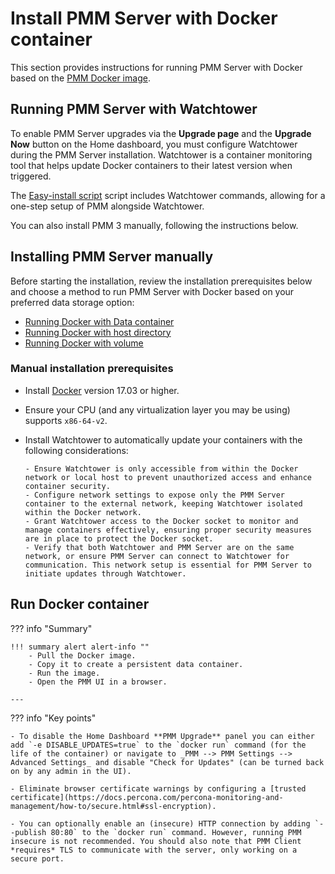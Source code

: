 # Install PMM Server with Docker container

This section provides instructions for running PMM Server with Docker based on the [PMM Docker image](https://hub.docker.com/r/percona/pmm-server).

## Running PMM Server with Watchtower

To enable PMM Server upgrades via the **Upgrade page** and the **Upgrade Now** button on the Home dashboard, you must configure Watchtower during the PMM Server installation. Watchtower is a container monitoring tool that helps update Docker containers to their latest version when triggered.

The [Easy-install script](../easy-install.md) script includes Watchtower commands, allowing for a one-step setup of PMM alongside Watchtower.

You can also install PMM 3 manually, following the instructions below.

## Installing PMM Server manually

Before starting the installation, review the installation prerequisites below and choose a method to run PMM Server with Docker based on your preferred data storage option:

- [Running Docker with Data container](../docker/run_with_data_container.md)
- [Running Docker with host directory](../docker/run_with_host_dir.md)
- [Running Docker with volume](../docker/run_with_vol.md)

### Manual installation prerequisites

- Install [Docker](https://docs.docker.com/get-docker/) version 17.03 or higher.
- Ensure your CPU (and any virtualization layer you may be using) supports `x86-64-v2`.
- Install Watchtower to automatically update your containers with the following considerations:

      - Ensure Watchtower is only accessible from within the Docker network or local host to prevent unauthorized access and enhance container security.
      - Configure network settings to expose only the PMM Server container to the external network, keeping Watchtower isolated within the Docker network.
      - Grant Watchtower access to the Docker socket to monitor and manage containers effectively, ensuring proper security measures are in place to protect the Docker socket.
      - Verify that both Watchtower and PMM Server are on the same network, or ensure PMM Server can connect to Watchtower for communication. This network setup is essential for PMM Server to initiate updates through Watchtower.

## Run Docker container

??? info "Summary"

    !!! summary alert alert-info ""
        - Pull the Docker image.
        - Copy it to create a persistent data container.
        - Run the image.
        - Open the PMM UI in a browser.

    ---
??? info "Key points"

    - To disable the Home Dashboard **PMM Upgrade** panel you can either add `-e DISABLE_UPDATES=true` to the `docker run` command (for the life of the container) or navigate to _PMM --> PMM Settings --> Advanced Settings_ and disable "Check for Updates" (can be turned back on by any admin in the UI).

    - Eliminate browser certificate warnings by configuring a [trusted certificate](https://docs.percona.com/percona-monitoring-and-management/how-to/secure.html#ssl-encryption).

    - You can optionally enable an (insecure) HTTP connection by adding `--publish 80:80` to the `docker run` command. However, running PMM insecure is not recommended. You should also note that PMM Client *requires* TLS to communicate with the server, only working on a secure port.
